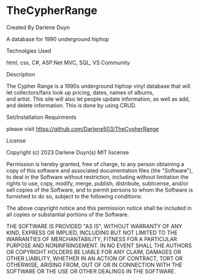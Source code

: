 # TheCypherRange
Created By Darlene Duyn

A database for 1990 underground hiphop


Technolgies Used

html,
css,
C#,
ASP.Net MVC,
SQL,
VS Community 

Description

The Cypher Range is a 1990s underground hiphop vinyl database that will let collectors/fans look up pricing, dates, names of albums,  
and artist. This site will also let people update information, as well as add, and delete information. This is done by using CRUD.


Set/Installation Requirments

please visit https://github.com/Darlene503/TheCypherRange

License 

Copyright (c) 2023 Darlene Duyn(s) MIT liscense 

Permission is hereby granted, free of charge, to any person obtaining a copy of this software and associated documentation files (the "Software"), to deal in the Software without restriction, including without limitation the rights to use, copy, modify, merge, publish, distribute, sublicense, and/or sell copies of the Software, and to permit persons to whom the Software is furnished to do so, subject to the following conditions:

The above copyright notice and this permission notice shall be included in all copies or substantial portions of the Software.

THE SOFTWARE IS PROVIDED "AS IS", WITHOUT WARRANTY OF ANY KIND, EXPRESS OR IMPLIED, INCLUDING BUT NOT LIMITED TO THE WARRANTIES OF MERCHANTABILITY, FITNESS FOR A PARTICULAR PURPOSE AND NONINFRINGEMENT. IN NO EVENT SHALL THE AUTHORS OR COPYRIGHT HOLDERS BE LIABLE FOR ANY CLAIM, DAMAGES OR OTHER LIABILITY, WHETHER IN AN ACTION OF CONTRACT, TORT OR OTHERWISE, ARISING FROM, OUT OF OR IN CONNECTION WITH THE SOFTWARE OR THE USE OR OTHER DEALINGS IN THE SOFTWARE.


